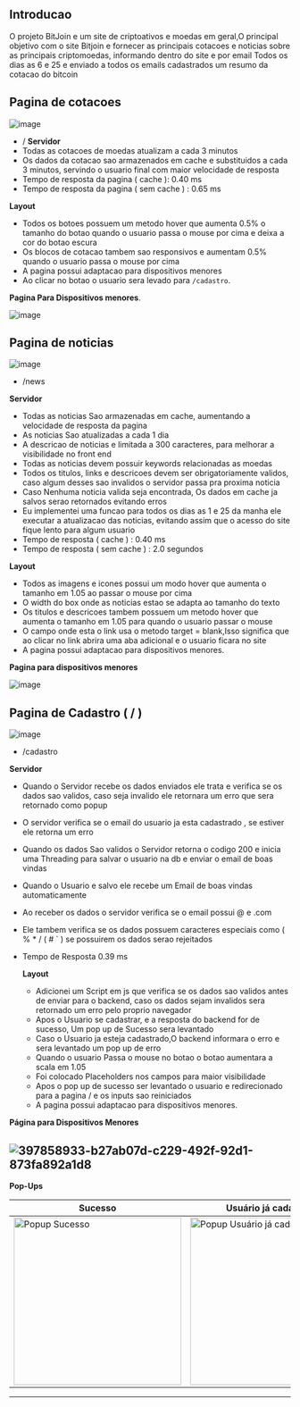 ## Introducao
O projeto BitJoin e um site de criptoativos e moedas em geral,O principal objetivo com o site Bitjoin e fornecer as principais cotacoes e noticias sobre as principais criptomoedas, informando dentro do site e por email
Todos os dias as 6 e 25 e enviado a todos os emails cadastrados um resumo da cotacao do bitcoin


## Pagina de cotacoes 
![image](https://github.com/user-attachments/assets/95978b9c-b052-4ff1-a2ff-8ec2121c2582) 
- /
**Servidor**
- Todas as cotacoes de moedas atualizam a cada 3 minutos
- Os dados da cotacao sao armazenados em cache e substituidos a cada 3 minutos, servindo o usuario final com maior velocidade de resposta
- Tempo de resposta da pagina ( cache ): 0.40 ms
- Tempo de resposta da pagina ( sem cache ) : 0.65 ms

**Layout**
- Todos os botoes possuem um metodo hover que aumenta 0.5% o tamanho do botao quando o usuario passa o mouse por cima e deixa a cor do botao escura
- Os blocos de cotacao tambem sao responsivos e aumentam 0.5% quando o usuario passa o mouse por cima
- A pagina possui adaptacao para dispositivos menores
- Ao clicar no botao o usuario sera levado para ```/cadastro```.

  
**Pagina Para Dispositivos menores**.


  ![image](https://github.com/user-attachments/assets/0df86306-2436-4a3c-9ae1-8b082e197453)


## Pagina de noticias 
![image](https://github.com/user-attachments/assets/69dc51c2-3ff6-45ce-8b5c-dbbecbb8937f)
- /news

**Servidor**
- Todas as noticias Sao armazenadas em cache, aumentando a velocidade de resposta da pagina
- As noticias Sao atualizadas a cada 1 dia
- A descricao de noticias e limitada a 300 caracteres, para melhorar a visibilidade no front end 
- Todas as noticias devem possuir keywords relacionadas as moedas
- Todos os titulos, links e descricoes devem ser obrigatoriamente validos, caso algum desses sao invalidos o servidor passa pra proxima noticia
- Caso Nenhuma noticia valida seja encontrada, Os dados em cache ja salvos serao retornados evitando erros
- Eu implementei uma funcao para todos os dias as 1 e 25 da manha ele executar a atualizacao das noticias, evitando assim que o acesso do site fique lento para algum usuario
- Tempo de resposta ( cache ) : 0.40 ms
- Tempo de resposta ( sem cache ) : 2.0 segundos

**Layout**
- Todos as imagens e icones possui um modo hover que aumenta o tamanho em 1.05 ao passar o mouse por cima
- O width do box onde as noticias estao se adapta ao tamanho do texto
- Os titulos e descricoes tambem possuem um metodo hover que aumenta o tamanho em 1.05 para quando o usuario passar o mouse
- O campo onde esta o link usa o metodo target = blank,Isso significa que ao clicar no link abrira uma aba adicional e o usuario ficara no site
- A pagina possui adaptacao para dispositivos menores.
  

**Pagina para dispositivos menores**



![image](https://github.com/user-attachments/assets/6b061a21-c11e-4a28-bc93-0b56e6d49318)

## Pagina de Cadastro ( / )
![image](https://github.com/user-attachments/assets/1f7cf412-6560-433d-82f3-0cbfc15e89c0)
- /cadastro

**Servidor**
- Quando o Servidor recebe os dados enviados ele trata e verifica se os dados sao validos, caso seja invalido ele retornara um erro que sera retornado como popup
- O servidor verifica se o email do usuario ja esta cadastrado , se estiver ele retorna um erro
- Quando os dados Sao validos o Servidor retorna o codigo 200 e inicia uma Threading para salvar o usuario na db e enviar o email de boas vindas
- Quando o Usuario e salvo ele recebe um Email de boas vindas automaticamente
- Ao receber os dados o servidor verifica se o email possui @ e .com
- Ele tambem verifica se os dados possuem caracteres especiais como ( % * / (  # ` ) se possuirem os dados serao rejeitados
- Tempo de Resposta 0.39 ms

  **Layout**
  - Adicionei um Script em js que verifica se os dados sao validos antes de enviar para o backend, caso os dados sejam invalidos sera retornado um erro pelo proprio navegador
  - Apos o Usuario se cadastrar, e a resposta do backend for de sucesso, Um pop up de Sucesso sera levantado
  - Caso o Usuario ja esteja cadastrado,O backend informara o erro e sera levantado um pop up de erro
  - Quando o usuario Passa o mouse no botao o botao aumentara a scala em 1.05
  - Foi colocado Placeholders nos campos para maior visibilidade
  - Apos o pop up de sucesso ser levantado o usuario e redirecionado para a pagina / e os inputs sao reiniciados
  - A pagina possui adaptacao para dispositivos menores.
 
**Página para Dispositivos Menores**


![397858933-b27ab07d-c229-492f-92d1-873fa892a1d8](https://github.com/user-attachments/assets/25045262-260f-4dea-ab80-626d424a6d21)
---

**Pop-Ups**

| **Sucesso**                                                                                     | **Usuário já cadastrado**                                                                      | **Dados Invalidos**
|--------------------------------------------------------------------------------------------------|------------------------------------------------------------------------------------------------|--------------------------------------------|
| <img src="https://github.com/user-attachments/assets/b40f301f-20fc-4c73-ad71-1c2a86438162" alt="Popup Sucesso" width="300" /> | <img src="https://github.com/user-attachments/assets/710ad91f-5884-49b0-8637-80506af83881" alt="Popup Usuário já cadastrado" width="300" /> | <img src="(https://github.com/user-attachments/assets/d5e0db0a-e5d1-4039-b8d2-5928ef40c2bb)" alt="Pop up dados invalidos" width="300" />


---
